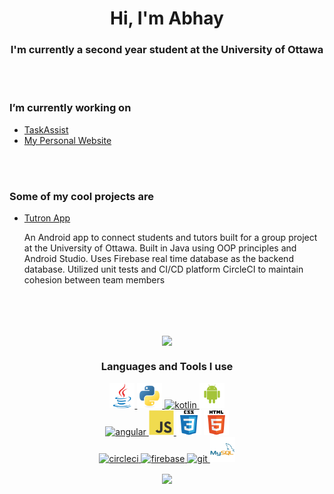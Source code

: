 <h1 align="center">Hi, I'm Abhay</h1>
<h3 align="center">I'm currently a second year student at the University of Ottawa</h3>

<br>
<br>

<h3>I’m currently working on </h3>
<ul>
  <li>
    <a href= "https://github.com/SenatorDingo/TaskAssist"> TaskAssist </a>
  </li>
  <li>
    <a href= "https://github.com/SenatorDingo/senatordingo.github.io"> My Personal Website </a>
  </li>
</ul>
<br>
<br>

<h3> Some of my cool projects are</h3>
<ul>
  <li>
    <a href="https://github.com/SEG2105-uottawa/ProjectGroupCapn">Tutron App </a> <br>
    <p>
      An Android app to connect students and tutors built for a group project at the University of Ottawa.
      Built in Java using OOP principles and Android Studio. Uses Firebase real time database as the backend
      database. Utilized unit tests and CI/CD platform CircleCI to maintain cohesion between team members
    </p>
  </li>
</ul>

<br>
<br>
<br>

<p align="center">
<img align="center" src="https://github-readme-stats-sigma-five.vercel.app/api?username=SenatorDingo">
</p>

<h3 align="center">Languages and Tools I use</h3>
<p align="center"> 
<a href="https://www.java.com" target="_blank" rel="noreferrer"> <img src="https://raw.githubusercontent.com/devicons/devicon/master/icons/java/java-original.svg" alt="java" width="40" height="40"/> </a>
<a href="https://www.python.org" target="_blank" rel="noreferrer"> <img src="https://raw.githubusercontent.com/devicons/devicon/master/icons/python/python-original.svg" alt="python" width="40" height="40"/> </a>
<a href="https://kotlinlang.org" target="_blank" rel="noreferrer"> <img src="https://www.vectorlogo.zone/logos/kotlinlang/kotlinlang-icon.svg" alt="kotlin" width="40" height="40"/> </a>
<a href="https://developer.android.com" target="_blank" rel="noreferrer"> <img src="https://raw.githubusercontent.com/devicons/devicon/master/icons/android/android-original-wordmark.svg" alt="android" width="40" height="40"/> </a> 
<br>
<a href="https://angular.io" target="_blank" rel="noreferrer"> <img src="https://angular.io/assets/images/logos/angular/angular.svg" alt="angular" width="40" height="40"/> </a> 
<a href="https://developer.mozilla.org/en-US/docs/Web/JavaScript" target="_blank" rel="noreferrer"> <img src="https://raw.githubusercontent.com/devicons/devicon/master/icons/javascript/javascript-original.svg" alt="javascript" width="40" height="40"/> </a>
<img src="https://raw.githubusercontent.com/devicons/devicon/master/icons/css3/css3-original-wordmark.svg" alt="css3" width="40" height="40"/>
<img src="https://raw.githubusercontent.com/devicons/devicon/master/icons/html5/html5-original-wordmark.svg" alt="html5" width="40" height="40"/>
<br>
<a href="https://circleci.com" target="_blank" rel="noreferrer"> <img src="https://www.vectorlogo.zone/logos/circleci/circleci-icon.svg" alt="circleci" width="40" height="40"/> </a> 
<a href="https://firebase.google.com/" target="_blank" rel="noreferrer"> <img src="https://www.vectorlogo.zone/logos/firebase/firebase-icon.svg" alt="firebase" width="40" height="40"/> </a> 
<a href="https://git-scm.com/" target="_blank" rel="noreferrer"> <img src="https://www.vectorlogo.zone/logos/git-scm/git-scm-icon.svg" alt="git" width="40" height="40"/> </a> 
<a href="https://www.mysql.com/" target="_blank" rel="noreferrer"> <img src="https://raw.githubusercontent.com/devicons/devicon/master/icons/mysql/mysql-original-wordmark.svg" alt="mysql" width="40" height="40"/> </a> 
</p>



<p align="center">
<img align="center" src="https://github-readme-stats-sigma-five.vercel.app/api/top-langs/?username=SenatorDingo&langs_count=5">
</p>
